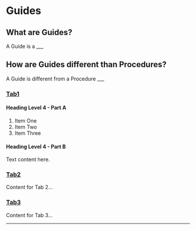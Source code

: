 # Guides

## What are Guides?
A Guide is a ___

## How are Guides different than Procedures?
A Guide is different from a Procedure ___

### [Tab1](#tab/tab1)

#### Heading Level 4 - Part A

1. Item One
2. Item Two
3. Item Three

#### Heading Level 4 - Part B

Text content here.

### [Tab2](#tab/tab2)

Content for Tab 2...

### [Tab3](#tab/tab3)

Content for Tab 3...

---

